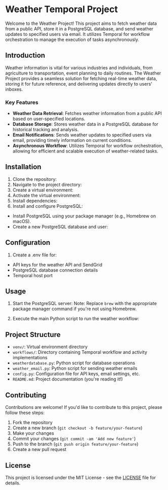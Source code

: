 # Weather Temporal Project

Welcome to the Weather Project! This project aims to fetch weather data from a public API, store it in a PostgreSQL database, and send weather updates to specified users via email. It utilizes Temporal for workflow orchestration to manage the execution of tasks asynchronously.

## Introduction

Weather information is vital for various industries and individuals, from agriculture to transportation, event planning to daily routines. The Weather Project provides a seamless solution for fetching real-time weather data, storing it for future reference, and delivering updates directly to users' inboxes.

### Key Features

- **Weather Data Retrieval**: Fetches weather information from a public API based on user-specified locations.
- **Database Storage**: Stores weather data in a PostgreSQL database for historical tracking and analysis.
- **Email Notifications**: Sends weather updates to specified users via email, providing timely information on current conditions.
- **Asynchronous Workflow**: Utilizes Temporal for workflow orchestration, allowing for efficient and scalable execution of weather-related tasks.

## Installation

1. Clone the repository:
2. Navigate to the project directory:
3. Create a virtual environment:
4. Activate the virtual environment:
5. Install dependencies:
6. Install and configure PostgreSQL:
- Install PostgreSQL using your package manager (e.g., Homebrew on macOS).
- Create a new PostgreSQL database and user:

## Configuration

1. Create a .env file for:
- API keys for the weather API and SendGrid
- PostgreSQL database connection details
- Temporal host port

## Usage

1. Start the PostgreSQL server:
Note: Replace `brew` with the appropriate package manager command if you're not using Homebrew.

2. Execute the main Python script to run the weather workflow:


## Project Structure

- `venv/`: Virtual environment directory
- `workflows/`: Directory containing Temporal workflow and activity implementations
- `weatherdatabase.py`: Python script for database operations
- `weather_email.py`: Python script for sending weather emails
- `config.py`: Configuration file for API keys, email settings, etc.
- `README.md`: Project documentation (you're reading it!)

## Contributing

Contributions are welcome! If you'd like to contribute to this project, please follow these steps:
1. Fork the repository
2. Create a new branch (`git checkout -b feature/your-feature`)
3. Make your changes
4. Commit your changes (`git commit -am 'Add new feature'`)
5. Push to the branch (`git push origin feature/your-feature`)
6. Create a new pull request

## License

This project is licensed under the MIT License - see the [LICENSE](LICENSE) file for details.





